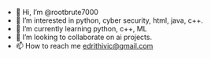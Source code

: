- 👋 Hi, I’m @rootbrute7000
- 👀 I’m interested in python, cyber security, html, java, c++.
- 🌱 I’m currently learning python, c++, ML
- 💞️ I’m looking to collaborate on ai projects.
- 📫 How to reach me edrithivic@gmail.com

<!---
rootbrute7000/rootbrute7000 is a ✨ special ✨ repository because its `README.md` (this file) appears on your GitHub profile.
You can click the Preview link to take a look at your changes.
--->
